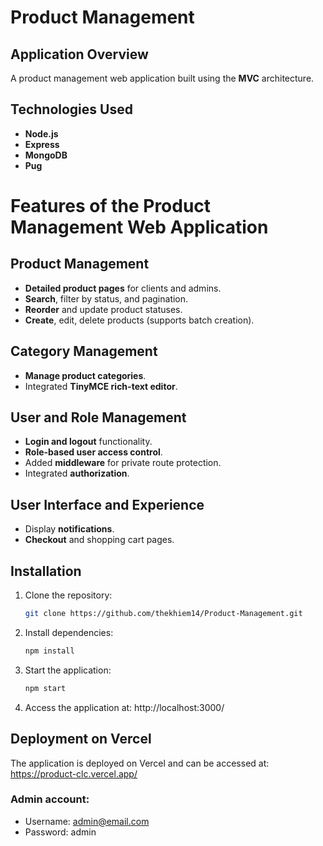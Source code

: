 # Product Management

## Application Overview
A product management web application built using the **MVC** architecture.  

## Technologies Used
- **Node.js**  
- **Express**  
- **MongoDB**  
- **Pug**  

# Features of the Product Management Web Application  

## Product Management  
- **Detailed product pages** for clients and admins.  
- **Search**, filter by status, and pagination.  
- **Reorder** and update product statuses.  
- **Create**, edit, delete products (supports batch creation).  

## Category Management  
- **Manage product categories**.  
- Integrated **TinyMCE rich-text editor**.  

## User and Role Management  
- **Login and logout** functionality.  
- **Role-based user access control**.  
- Added **middleware** for private route protection.  
- Integrated **authorization**.  

## User Interface and Experience  
- Display **notifications**.  
- **Checkout** and shopping cart pages.  

## Installation  

1. Clone the repository:  
   ```bash
   git clone https://github.com/thekhiem14/Product-Management.git
   ```
2. Install dependencies:
   ```bash
   npm install
   ```
3. Start the application:
   ```bash
   npm start
   ```
4. Access the application at:
   http://localhost:3000/

## Deployment on Vercel

The application is deployed on Vercel and can be accessed at: https://product-clc.vercel.app/

### Admin account: 
- Username: admin@email.com
- Password: admin